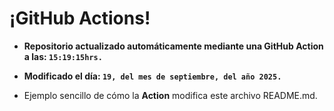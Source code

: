 # ¡GitHub Actions!
* **Repositorio actualizado automáticamente mediante una GitHub Action a las: `15:19:15hrs.`**
* **Modificado el día: `19, del mes de septiembre, del año 2025.`**

* Ejemplo sencillo de cómo la **Action** modifica este archivo README.md.
